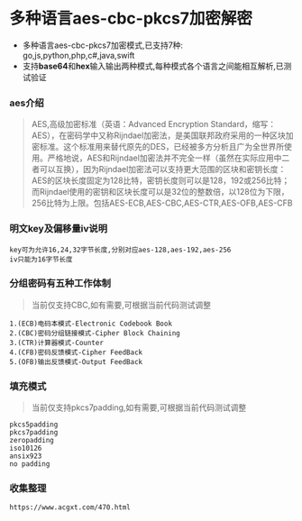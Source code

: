 # 多种语言aes-cbc-pkcs7加密解密

* 多种语言aes-cbc-pkcs7加密模式,已支持7种: go,js,python,php,c#,java,swift
* 支持**base64**和**hex**输入输出两种模式,每种模式各个语言之间能相互解析,已测试验证

### aes介绍

        
> AES,高级加密标准（英语：Advanced Encryption Standard，缩写：AES），在密码学中又称Rijndael加密法，是美国联邦政府采用的一种区块加密标准。这个标准用来替代原先的DES，已经被多方分析且广为全世界所使用。严格地说，AES和Rijndael加密法并不完全一样（虽然在实际应用中二者可以互换），因为Rijndael加密法可以支持更大范围的区块和密钥长度：AES的区块长度固定为128比特，密钥长度则可以是128，192或256比特；而Rijndael使用的密钥和区块长度可以是32位的整数倍，以128位为下限，256比特为上限。包括AES-ECB,AES-CBC,AES-CTR,AES-OFB,AES-CFB


### 明文key及偏移量iv说明

```
key可为允许16,24,32字节长度,分别对应aes-128,aes-192,aes-256
iv只能为16字节长度
```

### 分组密码有五种工作体制

> 当前仅支持CBC,如有需要,可根据当前代码测试调整

```
1.(ECB)电码本模式-Electronic Codebook Book 
2.(CBC)密码分组链接模式-Cipher Block Chaining 
3.(CTR)计算器模式-Counter 
4.(CFB)密码反馈模式-Cipher FeedBack 
5.(OFB)输出反馈模式-Output FeedBack 
```

### 填充模式

> 当前仅支持pkcs7padding,如有需要,可根据当前代码测试调整

```
pkcs5padding
pkcs7padding
zeropadding
iso10126
ansix923
no padding
```

### 收集整理

```
https://www.acgxt.com/470.html
```


